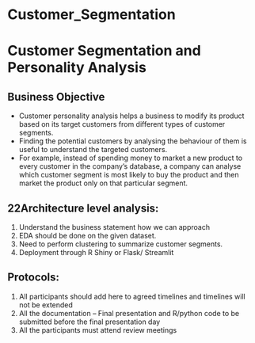 # Customer_Segmentation

# Customer Segmentation and Personality Analysis

## Business Objective
- Customer personality analysis helps a business to modify its product based on its target customers 
  from different types of customer segments.
- Finding the potential customers by analysing the behaviour of them is useful to understand the 
  targeted customers.    
- For example, instead of spending money to market a new product to every customer in the company’s 
  database, a company can analyse which customer segment is most likely to buy the product and then 
  market the product only on that particular segment.

## 22Architecture level analysis:
1.	Understand the business statement how we can approach
2.	EDA should be done on the given dataset.
3.	Need to perform clustering to summarize customer segments.
4.	Deployment through R Shiny or Flask/ Streamlit

## Protocols:
1)	All participants should add here to agreed timelines and timelines will not be extended
2)	All the documentation – Final presentation and R/python code to be submitted before the final 
    presentation day
3)	All the participants must attend review meetings
